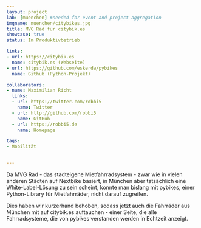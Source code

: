 ```yaml
---
layout: project
lab: [muenchen] #needed for event and project aggregation
imgname: muenchen/citybikes.jpg
title: MVG Rad für citybik.es
showcase: true
status: Im Produktivbetrieb

links:
- url: https://citybik.es
  name: citybik.es (Webseite)
- url: https://github.com/eskerda/pybikes
  name: Github (Python-Projekt)

collaborators:
- name: Maximilian Richt
  links:
  - url: https://twitter.com/robbi5
    name: Twitter
  - url: http://github.com/robbi5
    name: GitHub
  - url: https://robbi5.de
    name: Homepage

tags:
- Mobilität


---
```

Da MVG Rad - das stadteigene Mietfahrradsystem - zwar wie in vielen anderen Städten auf Nextbike basiert, in München aber tatsächlich eine White-Label-Lösung zu sein scheint, konnte man bislang mit pybikes, einer Python-Library für Mietfahrräder, nicht darauf zugreifen.

Dies haben wir kurzerhand behoben, sodass jetzt auch die Fahrräder aus München mit auf citybik.es auftauchen - einer Seite, die alle Fahrradsysteme, die von pybikes verstanden werden in Echtzeit anzeigt.
